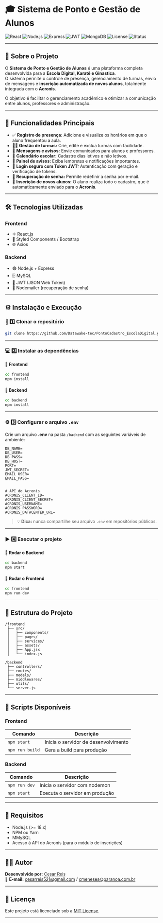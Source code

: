# 🎓 Sistema de Ponto e Gestão de Alunos  

![React](https://img.shields.io/badge/React-20232A?style=for-the-badge&logo=react&logoColor=61DAFB)
![Node.js](https://img.shields.io/badge/Node.js-43853D?style=for-the-badge&logo=node.js&logoColor=white)
![Express](https://img.shields.io/badge/Express.js-404D59?style=for-the-badge)
![JWT](https://img.shields.io/badge/JWT-000000?style=for-the-badge&logo=jsonwebtokens)
![MongoDB](https://img.shields.io/badge/MongoDB-4EA94B?style=for-the-badge&logo=mongodb&logoColor=white)
![License](https://img.shields.io/badge/license-MIT-blue?style=for-the-badge)
![Status](https://img.shields.io/badge/Status-Em%20Desenvolvimento-yellow?style=for-the-badge)

---

## 🧾 Sobre o Projeto  

O **Sistema de Ponto e Gestão de Alunos** é uma plataforma completa desenvolvida para a **Escola Digital, Karatê e Ginastica**.  
O sistema permite o controle de presença, gerenciamento de turmas, envio de mensagens e **inscrição automatizada de novos alunos**, totalmente integrada com o **Acronis**.  

O objetivo é facilitar o gerenciamento acadêmico e otimizar a comunicação entre alunos, professores e administração.

---

## 🚀 Funcionalidades Principais  

- ✅ **Registro de presença:** Adicione e visualize os horários em que o aluno frequentou a aula.  
- 🧑‍🏫 **Gestão de turmas:** Crie, edite e exclua turmas com facilidade.  
- 💬 **Mensagens e avisos:** Envie comunicados para alunos e professores.  
- 📅 **Calendário escolar:** Cadastre dias letivos e não letivos.  
- 🔔 **Painel de avisos:** Exiba lembretes e notificações importantes.  
- 🔐 **Login seguro com Token JWT:** Autenticação com geração e verificação de tokens.  
- 🔄 **Recuperação de senha:** Permite redefinir a senha por e-mail.  
- 📝 **Inscrição de novos alunos:** O aluno realiza todo o cadastro, que é automaticamente enviado para o **Acronis**.  

---

## 🛠️ Tecnologias Utilizadas  

### **Frontend**
- ⚛️ React.js  
- 💅 Styled Components / Bootstrap  
- 🌐 Axios  

### **Backend**
- 🟢 Node.js + Express  
- 🗄️ MySQL  
- 🔑 JWT (JSON Web Token)  
- 📧 Nodemailer (recuperação de senha)  

---

## ⚙️ Instalação e Execução  

### 📁 1️⃣ Clonar o repositório  
```bash
git clone https://github.com/Datawake-tec/PontoCadastro_EscolaDigital.git
```

---

### 💻 2️⃣ Instalar as dependências  

#### 🔸 Frontend  
```bash
cd frontend
npm install
```

#### 🔹 Backend  
```bash
cd backend
npm install
```

---

### ⚙️ 3️⃣ Configurar o arquivo `.env`  

Crie um arquivo **.env** na pasta `/backend` com as seguintes variáveis de ambiente:  

```
DB_NAME=
DB_USER=
DB_PASS=
DB_HOST=
PORT=
JWT_SECRET= 
EMAIL_USER=
EMAIL_PASS=


# API do Acronis
ACRONIS_CLIENT_ID=
ACRONIS_CLIENT_SECRET=
ACRONIS_USERNAME=
ACRONIS_PASSWORD=
ACRONIS_DATACENTER_URL=

```

> 💡 **Dica:** nunca compartilhe seu arquivo `.env` em repositórios públicos.  

---

### ▶️ 4️⃣ Executar o projeto  

#### 🔹 Rodar o Backend  
```bash
cd backend
npm start
```

#### 🔸 Rodar o Frontend  
```bash
cd frontend
npm run dev
```

---

## 📁 Estrutura do Projeto  

```
/frontend
 ├── src/
 │   ├── components/
 │   ├── pages/
 │   ├── services/
 │   ├── assets/
 │   ├── App.jsx
 │   └── index.js

/backend
 ├── controllers/
 ├── routes/
 ├── models/
 ├── middlewares/
 ├── utils/
 └── server.js
```

---



## 🧰 Scripts Disponíveis  

### **Frontend**
| Comando | Descrição |
|----------|------------|
| `npm start` | Inicia o servidor de desenvolvimento |
| `npm run build` | Gera a build para produção |

### **Backend**
| Comando | Descrição |
|----------|------------|
| `npm run dev` | Inicia o servidor com nodemon |
| `npm start` | Executa o servidor em produção |

---

## 🧠 Requisitos  

- Node.js (>= 18.x)  
- NPM ou Yarn  
- MMySQL
- Acesso à API do Acronis (para o módulo de inscrições)  

---

## 👨‍💻 Autor  

**Desenvolvido por:** [Cesar Reis](https://github.com/cesar903)  
📧 **E-mail:** cesarreis521@gmail.com / cmeneses@paranoa.com.br

---

## 🧾 Licença  

Este projeto está licenciado sob a [MIT License](LICENSE).  

---

